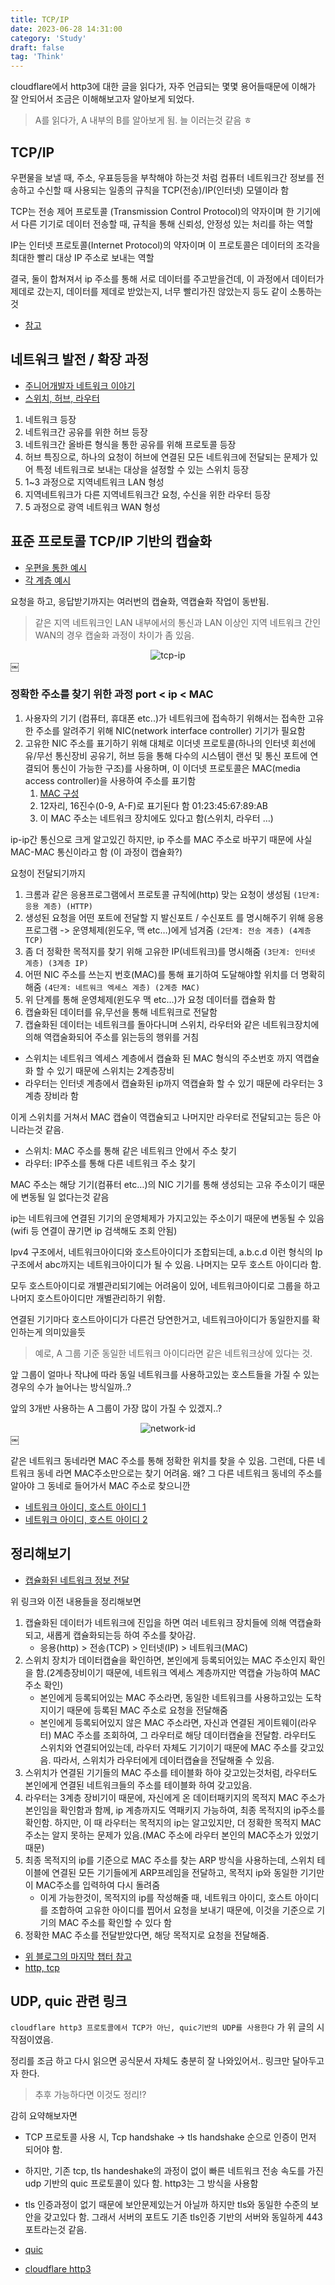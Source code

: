 ```yaml
---
title: TCP/IP
date: 2023-06-28 14:31:00
category: 'Study'
draft: false
tag: 'Think'
---
```


cloudflare에서 http3에 대한 글을 읽다가, 자주 언급되는 몇몇 용어들때문에 이해가 잘 안되어서 조금은 이해해보고자 알아보게 되었다.

> A를 읽다가, A 내부의 B를 알아보게 됨. 늘 이러는것 같음 ㅎ

## TCP/IP

우편물을 보낼 때, 주소, 우표등등을 부착해야 하는것 처럼 컴퓨터 네트워크간 정보를 전송하고 수신할 때 사용되는 일종의 규칙을 TCP(전송)/IP(인터넷) 모델이라 함

TCP는 전송 제어 프로토콜 (Transmission Control Protocol)의 약자이며 한 기기에서 다른 기기로 데이터 전송할 때, 규칙을 통해 신뢰성, 안정성 있는 처리를 하는 역할

IP는 인터넷 프로토콜(Internet Protocol)의 약자이며 이 프로토콜은 데이터의 조각을 최대한 빨리 대상 IP 주소로 보내는 역할

결국, 둘이 합쳐져서 ip 주소를 통해 서로 데이터를 주고받을건데, 이 과정에서 데이터가 제데로 갔는지, 데이터를 제데로 받았는지, 너무 빨리가진 않았는지 등도 같이 소통하는 것

- [참고](https://nordvpn.com/ko/blog/tcp-ip-protocol/)

## 네트워크 발전 / 확장 과정

- [주니어개발자 네트워크 이야기](https://yozm.wishket.com/magazine/detail/1875/)
- [스위치, 허브, 라우터](https://www.itworld.co.kr/tags/1354/%EC%8A%A4%EC%9C%84%EC%B9%98/167585)

1. 네트워크 등장
2. 네트워크간 공유를 위한 허브 등장
3. 네트워크간 올바른 형식을 통한 공유를 위해 프로토콜 등장
4. 허브 특징으로, 하나의 요청이 허브에 연결된 모든 네트워크에 전달되는 문제가 있어 특정 네트워크로 보내는 대상을 설정할 수 있는 스위치 등장
5. 1~3 과정으로 지역네트워크 LAN 형성
6. 지역네트워크가 다른 지역네트워크간 요청, 수신을 위한 라우터 등장
7. 5 과정으로 광역 네트워크 WAN 형성

## 표준 프로토콜 TCP/IP 기반의 캡슐화

- [우편을 통한 예시](https://yozm.wishket.com/magazine/detail/1906/)
- [각 계층 예시](https://yozm.wishket.com/magazine/detail/1956/)

요청을 하고, 응답받기까지는 여러번의 캡슐화, 역캡슐화 작업이 동반됨.

> 같은 지역 네트워크인 LAN 내부에서의 통신과 LAN 이상인 지역 네트워크 간인 WAN의 경우 캡술화 과정이 차이가 좀 있음.

<div style="margin : 0 auto; text-align : center">
  <img src="/img/2023/06/28/tcp-ip.png?raw=true" alt="tcp-ip">
</div>￼

### 정확한 주소를 찾기 위한 과정 port < ip < MAC

1. 사용자의 기기 (컴퓨터, 휴대폰 etc..)가 네트워크에 접속하기 위해서는 접속한 고유한 주소를 알려주기 위해 NIC(network interface controller) 기기가 필요함
2. 고유한 NIC 주소를 표기하기 위해 대체로 이더넷 프로토콜(하나의 인터넷 회선에 유/무선 통신장비 공유기, 허브 등을 통해 다수의 시스템이 랜선 및 통신 포트에 연결되어 통신이 가능한 구조)를 사용하며, 이 이더넷 프로토콜은 MAC(media access controller)을 사용하여 주소를 표기함
   1. [MAC 구성](https://velog.io/@moonblue/MAC-%EC%A3%BC%EC%86%8C-Media-Access-Control-Address)
   2. 12자리, 16진수(0-9, A-F)로 표기된다 함 01:23:45:67:89:AB
   3. 이 MAC 주소는 네트워크 장치에도 있다고 함(스위치, 라우터 …)

ip-ip간 통신으로 크게 알고있긴 하지만, ip 주소를 MAC 주소로 바꾸기 때문에 사실 MAC-MAC 통신이라고 함 (이 과정이 캡슐화?)

요청이 전달되기까지

1. 크롬과 같은 응용프로그램에서 프로토콜 규칙에(http) 맞는 요청이 생성됨 `(1단계: 응용 계층) (HTTP)`
2. 생성된 요청을 어떤 포트에 전달할 지 발신포트 / 수신포트 를 명시해주기 위해 응용프로그램 -> 운영체제(윈도우, 맥 etc…)에게 넘겨줌 `(2단계: 전송 계층) (4계층 TCP)`
3. 좀 더 정확한 목적지를 찾기 위해 고유한 IP(네트워크)를 명시해줌 `(3단계: 인터넷 계층) (3계층 IP)`
4. 어떤 NIC 주소를 쓰는지 번호(MAC)를 통해 표기하여 도달해야할 위치를 더 명확히 해줌 `(4단계: 네트워크 엑세스 계층) (2계층 MAC)`
5. 위 단계를 통해 운영체제(윈도우 맥 etc…)가 요청 데이터를 캡슐화 함
6. 캡슐화된 데이터를 유,무선을 통해 네트워크로 전달함
7. 캡슐화된 데이터는 네트워크를 돌아다니며 스위치, 라우터와 같은 네트워크장치에 의해 역캡술화되어 주소를 읽는등의 행위를 거침

- 스위치는 네트워크 엑세스 계층에서 캡슐화 된 MAC 형식의 주소번호 까지 역캡슐화 할 수 있기 때문에 스위치는 2계층장비
- 라우터는 인터넷 계층에서 캡슐화된 ip까지 역캡슐화 할 수 있기 때문에 라우터는 3계층 장비라 함

이게 스위치를 거쳐서 MAC 캡슐이 역캡슐되고 나머지만 라우터로 전달되고는 등은 아니라는것 같음.

- 스위치: MAC 주소를 통해 같은 네트워크 안에서 주소 찾기
- 라우터: IP주소를 통해 다른 네트워크 주소 찾기

MAC 주소는 해당 기기(컴퓨터 etc…)의 NIC 기기를 통해 생성되는 고유 주소이기 때문에 변동될 일 없다는것 같음

ip는 네트워크에 연결된 기기의 운영체제가 가지고있는 주소이기 때문에 변동될 수 있음(wifi 등 연결이 끊기면 ip 검색해도 조회 안됨)

Ipv4 구조에서, 네트워크아이디와 호스트아이디가 조합되는데, a.b.c.d 이런 형식의 Ip 구조에서 abc까지는 네트워크아이디가 될 수 있음. 나머지는 모두 호스트 아이디라 함.

모두 호스트아이디로 개별관리되기에는 어려움이 있어, 네트워크아이디로 그룹을 하고 나머지 호스트아이디만 개별관리하기 위함.

연결된 기기마다 호스트아이디가 다른건 당연한거고, 네트워크아이디가 동일한지를 확인하는게 의미있을듯

> 예로, A 그룹 기준 동일한 네트워크 아이디라면 같은 네트워크상에 있다는 것.

앞 그룹이 얼마나 작냐에 따라 동일 네트워크를 사용하고있는 호스트들을 가질 수 있는 경우의 수가 늘어나는 방식일까..?

앞의 3개반 사용하는 A 그룹이 가장 많이 가질 수 있겠지..?

<div style="margin : 0 auto; text-align : center">
  <img src="/img/2023/06/28/network-id.png?raw=true" alt="network-id">
</div>￼

같은 네트워크 동네라면 MAC 주소를 통해 정확한 위치를 찾을 수 있음. 그런데, 다른 네트워크 동네 라면 MAC주소만으로는 찾기 어려움. 왜? 그 다른 네트워크 동네의 주소를 알아야 그 동네로 들어가서 MAC 주소로 찾으니깐

- [네트워크 아이디, 호스트 아이디 1](https://dlgkstjq623.tistory.com/347)
- [네트워크 아이디, 호스트 아이디 2](https://sjquant.tistory.com/59)

## 정리해보기

- [캡슐화된 네트워크 정보 전달](https://yozm.wishket.com/magazine/detail/2005/)

위 링크와 이전 내용들을 정리해보면

1. 캡슐화된 데이터가 네트워크에 진입을 하면 여러 네트워크 장치들에 의해 역캡슐화되고, 새롭게 캡슐화되는등 하여 주소를 찾아감.
   - 응용(http) > 전송(TCP) > 인터넷(IP) > 네트워크(MAC)
2. 스위치 장치가 데이터캡슐을 확인하면, 본인에게 등록되어있는 MAC 주소인지 확인을 함.(2계층장비이기 때문에, 네트워크 엑세스 계층까지만 역캡슐 가능하여 MAC 주소 확인)
   - 본인에게 등록되어있는 MAC 주소라면, 동일한 네트워크를 사용하고있는 도착지이기 때문에 등록된 MAC 주소로 요청을 전달해줌
   - 본인에게 등록되어있지 않은 MAC 주소라면, 자신과 연결된 게이트웨이(라우터) MAC 주소를 조회하여, 그 라우터로 해당 데이터캡슐을 전달함. 라우터도 스위치와 연결되어있는데, 라우터 자체도 기기이기 때문에 MAC 주소를 갖고있음. 따라서, 스위치가 라우터에게 데이터캡슐을 전달해줄 수 있음.
3. 스위치가 연결된 기기들의 MAC 주소를 테이블화 하야 갖고있는것처럼, 라우터도 본인에게 연결된 네트워크들의 주소를 테이블화 하여 갖고있음.
4. 라우터는 3계층 장비기이 때문에, 자신에게 온 데이터패키지의 목적지 MAC 주소가 본인임을 확인함과 함께, ip 계층까지도 역패키지 가능하여, 최종 목적지의 ip주소를 확인함. 하지만, 이 때 라우터는 목적지의 ip는 알고있지만, 더 정확한 목적지 MAC 주소는 알지 못하는 문제가 있음.(MAC 주소에 라우터 본인의 MAC주소가 있었기 때문)
5. 최종 목적지의 ip를 기준으로 MAC 주소를 찾는 ARP 방식을 사용하는데, 스위치 테이블에 연결된 모든 기기들에게 ARP프레임을 전달하고, 목적지 ip와 동일한 기기만이 MAC주소를 입력하여 다시 돌려줌
   - 이게 가능한것이, 목적지의 ip를 작성해줄 때, 네트워크 아이디, 호스트 아이디를 조합하여 고유한 아이디를 찝어서 요청을 보내기 때문에, 이것을 기준으로 기기의 MAC 주소를 확인할 수 있다 함
6. 정확한 MAC 주소를 전달받았다면, 해당 목적지로 요청을 전달해줌.

- [위 블로그의 마지막 챕터 참고](https://yozm.wishket.com/magazine/detail/2055/)
- [http, tcp](https://velog.io/@sa1341/HTTP%EC%99%80-TCP%EC%9D%98-%EC%B0%A8%EC%9D%B4%EC%A0%90)

## UDP, quic 관련 링크

`cloudflare http3 프로토콜에서 TCP가 아닌, quic기반의 UDP를 사용한다` 가 위 글의 시작점이였음.

정리를 조금 하고 다시 읽으면 공식문서 자체도 충분히 잘 나와있어서.. 링크만 달아두고자 한다.

> 추후 가능하다면 이것도 정리!?

감히 요약해보자면

- TCP 프로토콜 사용 시, Tcp handshake -> tls handshake 순으로 인증이 먼저 되어야 함.
- 하지만, 기존 tcp, tls handeshake의 과정이 없이 빠른 네트워크 전송 속도를 가진 udp 기반의 quic 프로토콜이 있다 함. http3는 그 방식을 사용함
- tls 인증과정이 없기 때문에 보안문제있는거 아닐까 하지만 tls와 동일한 수준의 보안을 갖고있다 함. 그래서 서버의 포트도 기존 tls인증 기반의 서버와 동일하게 443 포트라는것 같음.

- [quic](https://sol2gram.tistory.com/37)
- [cloudflare http3](https://www.cloudflare.com/ko-kr/learning/performance/what-is-http3/)
